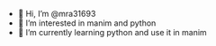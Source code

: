 - 👋 Hi, I’m @mra31693
- 👀 I’m interested in manim and python
- 🌱 I’m currently learning python and use it in manim

<!---
mra31693/mra31693 is a ✨ special ✨ repository because its `README.md` (this file) appears on your GitHub profile.
You can click the Preview link to take a look at your changes.
--->

